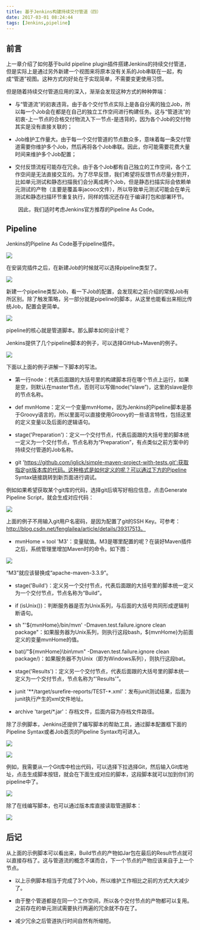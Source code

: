 ```yaml
---
title: 基于Jenkins构建持续交付管道（四）
date: 2017-03-01 08:24:44
tags: [Jenkins,pipeline]
---
```


## 前言

上一章介绍了如何基于build pipeline plugin插件搭建Jenkins的持续交付管道，但是实际上是通过另外新建一个视图来将原本没有关系的Job串联在一起，构成“管道”视图。这种方式的好处在于实现简单，不需要变更使用习惯。
　　

但是随着持续交付管道应用的深入，渐渐会发现这种方式的种种弊端：

- 与“管道流”的初衷违背。由于各个交付节点实际上是各自分离的独立Job，所以每一个Job会在都是在自己的独立工作空间进行构建任务。这与“管道流”的初衷-上一节点的合格交付物流入下一节点-是违背的，因为各个Job的交付物其实是没有直接关联的；

- Job维护工作量大。由于每一个交付管道的节点数众多，意味着每一条交付管道需要你维护多个Job，然后再将各个Job串联。因此，你可能需要花费大量时间来维护多个Job配置；

- 交付反馈流程可能存在冗余。由于各个Job都有自己独立的工作空间，各个工作空间是无法直接交互的。为了尽早反馈，我们希望将反馈节点尽量分割开，比如单元测试和静态扫描我们会分离成两个Job，但是静态扫描实际会依赖单元测试的产物（主要是覆盖率jacoco文件），所以导致单元测试可能会在单元测试和静态扫描环节重复执行，同样的情况还存在于编译打包和部署环节。

　　
因此，我们适时考虑Jenkins官方推荐的Pipeline As Code。

## Pipeline

Jenkins的Pipeline As Code基于pipeline插件。

![](https://raw.githubusercontent.com/AngryTester/blog/master/%E5%9F%BA%E4%BA%8EJenkins%E6%9E%84%E5%BB%BA%E6%8C%81%E7%BB%AD%E4%BA%A4%E4%BB%98%E7%AE%A1%E9%81%93%EF%BC%88%E5%9B%9B%EF%BC%89/1.png)

在安装完插件之后，在新建Job的时候就可以选择pipeline类型了。

![](https://raw.githubusercontent.com/AngryTester/blog/master/%E5%9F%BA%E4%BA%8EJenkins%E6%9E%84%E5%BB%BA%E6%8C%81%E7%BB%AD%E4%BA%A4%E4%BB%98%E7%AE%A1%E9%81%93%EF%BC%88%E5%9B%9B%EF%BC%89/2.png)

新建一个pipeline类型Job，看一下Job的配置，会发现和之前介绍的常规Job有所区别。除了触发策略，另一部分就是pipeline的脚本，从这里也能看出来相比传统Job，配置会更简单。

![](https://raw.githubusercontent.com/AngryTester/blog/master/%E5%9F%BA%E4%BA%8EJenkins%E6%9E%84%E5%BB%BA%E6%8C%81%E7%BB%AD%E4%BA%A4%E4%BB%98%E7%AE%A1%E9%81%93%EF%BC%88%E5%9B%9B%EF%BC%89/3.png)

pipeline的核心就是管道脚本。那么脚本如何设计呢？


Jenkins提供了几个pipeline脚本的例子，可以选择GitHub+Maven的例子。

![](https://raw.githubusercontent.com/AngryTester/blog/master/%E5%9F%BA%E4%BA%8EJenkins%E6%9E%84%E5%BB%BA%E6%8C%81%E7%BB%AD%E4%BA%A4%E4%BB%98%E7%AE%A1%E9%81%93%EF%BC%88%E5%9B%9B%EF%BC%89/4.png)


下面以上面的例子讲解一下脚本的写法。

- 第一行node：代表后面跟的大括号里的构建脚本将在哪个节点上运行，如果是空，则默认在master节点，否则可以写做node(“slave”)，这里的slave是你的节点名称。

- def  mvnHome：定义一个变量mvnHome，因为Jenkins的Pipeline脚本是基于Groovy语言的，所以里面可以直接使用Groovy的一些语言特性，包括这里的定义变量以及后面的逻辑语句。

- stage('Preparation')：定义一个交付节点，代表后面跟的大括号里的脚本统一定义为一个交付节点，节点名称为“Preparation”，有点类似之前方案中的持续交付管道的Job名称。

- git 'https://github.com/jglick/simple-maven-project-with-tests.git':获取指定git版本库的代码。这种格式是如何定义的呢？可以通过下方的Pipeline Syntax链接跳转到新页面进行调试。

例如如果希望获取某个git库的代码，选择git后填写好相应信息，点击Generate Pipeline Script，就会生成对应代码：

![](https://raw.githubusercontent.com/AngryTester/blog/master/git.jpg)


上面的例子不用输入git用户名密码，是因为配置了git的SSH Key。可参考：http://blog.csdn.net/fenglailea/article/details/39317513。


- mvnHome = tool 'M3'：变量赋值。M3是哪里配置的呢？在装好Maven插件之后，系统管理里增加Maven时的命令。如下图：

![](https://raw.githubusercontent.com/AngryTester/blog/master/maven.jpg) 

“M3”就应该替换成“apache-maven-3.3.9”。

- stage('Build')：定义另一个交付节点，代表后面跟的大括号里的脚本统一定义为一个交付节点，节点名称为“Build”。

- if (isUnix())：判断服务器是否为Unix系列，与后面的大括号共同形成逻辑判断语句。

- sh "'${mvnHome}/bin/mvn' -Dmaven.test.failure.ignore clean package"：如果服务器为Unix系列，则执行这段bash，${mvnHome}为前面定义的变量mvnHome的值。

- bat(/"${mvnHome}\bin\mvn" -Dmaven.test.failure.ignore clean package/)：如果服务器不为Unix（即为Windows系列），则执行这段bat。

- stage('Results')：定义另一个交付节点，代表后面跟的大括号里的脚本统一定义为一个交付节点，节点名称为“'Results'”。

- junit '**/target/surefire-reports/TEST-*.xml'：发布junit测试结果，后面为junit执行产生的xml文件地址。

- archive 'target/*.jar'：存档文件，后面内容为存档文件路径。


除了示例脚本，Jenkins还提供了编写脚本的帮助工具，通过脚本配置框下面的Pipeline Syntax或者Job首页的Pipeline Syntax均可进入。

![](https://raw.githubusercontent.com/AngryTester/blog/master/%E5%9F%BA%E4%BA%8EJenkins%E6%9E%84%E5%BB%BA%E6%8C%81%E7%BB%AD%E4%BA%A4%E4%BB%98%E7%AE%A1%E9%81%93%EF%BC%88%E5%9B%9B%EF%BC%89/5.png)

![](https://raw.githubusercontent.com/AngryTester/blog/master/%E5%9F%BA%E4%BA%8EJenkins%E6%9E%84%E5%BB%BA%E6%8C%81%E7%BB%AD%E4%BA%A4%E4%BB%98%E7%AE%A1%E9%81%93%EF%BC%88%E5%9B%9B%EF%BC%89/6.png)

例如，我需要从一个Git库中检出代码，可以选择下拉选择Git，然后输入Git库地址，点击生成脚本按钮，就会在下面生成对应的脚本，这段脚本就可以加到你们的pipeline中了。

![](https://raw.githubusercontent.com/AngryTester/blog/master/%E5%9F%BA%E4%BA%8EJenkins%E6%9E%84%E5%BB%BA%E6%8C%81%E7%BB%AD%E4%BA%A4%E4%BB%98%E7%AE%A1%E9%81%93%EF%BC%88%E5%9B%9B%EF%BC%89/7.png)



除了在线编写脚本，也可以通过版本库直接读取管道脚本：

![](https://raw.githubusercontent.com/AngryTester/blog/master/%E5%9F%BA%E4%BA%8EJenkins%E6%9E%84%E5%BB%BA%E6%8C%81%E7%BB%AD%E4%BA%A4%E4%BB%98%E7%AE%A1%E9%81%93%EF%BC%88%E5%9B%9B%EF%BC%89/8.png)


## 后记

从上面的示例脚本可以看出来，Build节点的产物如Jar包在最后的Result节点就可以直接存档了。这与管道流的概念不谋而合，下一个节点的产物应该来自于上一个节点。

- 以上示例脚本相当于完成了3个Job，所以维护工作相比之前的方式大大减少了。

- 由于整个管道都是在同一个工作空间，所以各个交付节点的产物都可以复用。之前存在的单元测试需要执行两遍的冗余就不存在了。

- 减少冗余之后管道执行时间自然有所缩短。